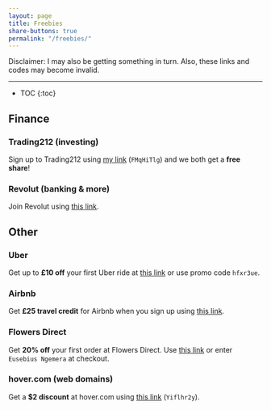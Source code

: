 ```yaml
---
layout: page
title: Freebies
share-buttons: true
permalink: "/freebies/"
---
```


Disclaimer: I may also be getting something in turn. Also, these links and codes may become invalid.

---

- TOC
{:toc}

## Finance

### Trading212 (investing)

Sign up to Trading212 using [my link](https://www.trading212.com/invite/FMqHiTlg) (`FMqHiTlg`) and we both get a **free share**!

### Revolut (banking & more)

Join Revolut using [this link](https://revolut.com/referral/eusebi8t3!ASO).

## Other

### Uber

Get up to **£10 off** your first Uber ride at [this link](https://www.uber.com/invite/hfxr3ue "A free ride from Uber") or use promo code `hfxr3ue`.

### Airbnb

Get **£25 travel credit** for Airbnb when you sign up using [this link](www.airbnb.fr/c/eusebiusn3 "Get £25 off your first adventure").

### Flowers Direct

Get **20% off** your first order at Flowers Direct. Use [this link](https://flowersdirect.mention-me.com/m/ol/rv2er-eusebius-ngemera "Flowers Direct 20% off") or enter `Eusebius Ngemera` at checkout.

### hover.com (web domains)

Get a **$2 discount** at hover.com using [this link](https://hover.com/Yiflhr2y) (`Yiflhr2y`).
